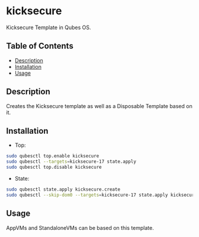 # kicksecure

Kicksecure Template in Qubes OS.

## Table of Contents

*   [Description](#description)
*   [Installation](#installation)
*   [Usage](#usage)

## Description

Creates the Kicksecure template as well as a Disposable Template based on
it.

## Installation

*   Top:

```sh
sudo qubesctl top.enable kicksecure
sudo qubesctl --targets=kicksecure-17 state.apply
sudo qubesctl top.disable kicksecure
```

*   State:

<!-- pkg:begin:post-install -->

```sh
sudo qubesctl state.apply kicksecure.create
sudo qubesctl --skip-dom0 --targets=kicksecure-17 state.apply kicksecure.install
```

<!-- pkg:end:post-install -->

## Usage

AppVMs and StandaloneVMs can be based on this template.
